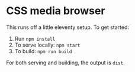 # CSS media browser

This runs off a little eleventy setup. To get started:

1. Run `npm install`
2. To serve locally: `npm start`
3. To build: `npm run build`

For both serving and building, the output is `dist`.

